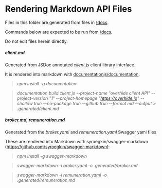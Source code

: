 # Rendering Markdown API Files

Files in this folder are generated from files in [\docs](\docs).

Commands below are expected to be run from [\docs](\docs).

Do not edit files herein directly.

##### client.md

Generated from JSDoc annotated *client.js* client library interface.

It is rendered into markdown with [documentationjs/documentation](https://github.com/documentationjs/documentation).

> *npm install -g documentation*

> *documentation build client.js --project-name "overhide client API"  --project-version "1" --project-homepage "https://overhide.io" --shallow true --no-package true --github true --format md --output > .generated/client.md*

##### broker.md, remuneration.md

Generated from the *broker.yaml* and *remuneration.yaml* Swagger yaml files.

These are rendered into Markdown with syroegkin/swagger-markdown (https://github.com/syroegkin/swagger-markdown):

> *npm install -g swagger-markdown*

> *swagger-markdown -i broker.yaml -o .generated/broker.md*

> *swagger-markdown -i remuneration.yaml -o .generated/remuneration.md*
